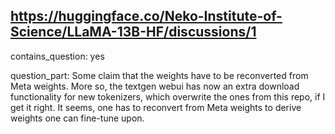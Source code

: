 ## https://huggingface.co/Neko-Institute-of-Science/LLaMA-13B-HF/discussions/1

contains_question: yes

question_part: Some claim that the weights have to be reconverted from Meta weights. More so, the textgen webui has now an extra download functionality for new tokenizers, which overwrite the ones from this repo, if I get it right. It seems, one has to reconvert from Meta weights to derive weights one can fine-tune upon.